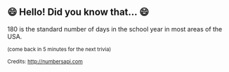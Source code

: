 ## 😄 Hello! Did you know that... 😄
180 is the standard number of days in the school year in most areas of the USA.

<sup>(come back in 5 minutes for the next trivia)</sup>


<sup>Credits: http://numbersapi.com</sup>
